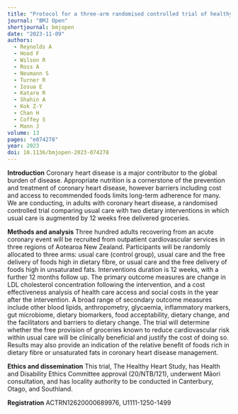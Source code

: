 ```yaml
---
title: "Protocol for a three-arm randomised controlled trial of healthy grocery delivery in the usual care for adults recovering from an acute coronary event"
journal: "BMJ Open"
shortjournal: bmjopen
date: "2023-11-09"
authors:
  - Reynolds A
  - Hood F
  - Wilson R
  - Ross A
  - Neumann S
  - Turner R
  - Iosua E
  - Katare R
  - Shahin A
  - Kok Z-Y
  - Chan H
  - Coffey S
  - Mann J
volume: 13
pages: "e074278"
year: 2023
doi: 10.1136/bmjopen-2023-074278
---
```


**Introduction**
Coronary heart disease is a major contributor to the global burden of disease. Appropriate nutrition is a cornerstone of the prevention and treatment of coronary heart disease, however barriers including cost and access to recommended foods limits long-term adherence for many. We are conducting, in adults with coronary heart disease, a randomised controlled trial comparing usual care with two dietary interventions in which usual care is augmented by 12 weeks free delivered groceries.

**Methods and analysis**
Three hundred adults recovering from an acute coronary event will be recruited from outpatient cardiovascular services in three regions of Aotearoa New Zealand. Participants will be randomly allocated to three arms: usual care (control group), usual care and the free delivery of foods high in dietary fibre, or usual care and the free delivery of foods high in unsaturated fats. Interventions duration is 12 weeks, with a further 12 months follow up. The primary outcome measures are change in LDL cholesterol concentration following the intervention, and a cost effectiveness analysis of health care access and social costs in the year after the intervention. A broad range of secondary outcome measures include other blood lipids, anthropometry, glycaemia, inflammatory markers, gut microbiome, dietary biomarkers, food acceptability, dietary change, and the facilitators and barriers to dietary change. The trial will determine whether the free provision of groceries known to reduce cardiovascular risk within usual care will be clinically beneficial and justify the cost of doing so. Results may also provide an indication of the relative benefit of foods rich in dietary fibre or unsaturated fats in coronary heart disease management.

**Ethics and dissemination**
This trial, The Healthy Heart Study, has Health and Disability Ethics Committee approval (20/NTB/121), underwent Māori consultation, and has locality authority to be conducted in Canterbury, Otago, and Southland.

**Registration**
ACTRN12620000689976, U1111-1250-1499

